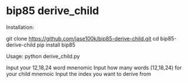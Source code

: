 # bip85 derive_child

Installation:

git clone https://github.com/jase100k/bip85-derive-child.git
cd bip85-derive-child
pip install bip85

Usage:
python derive_child.py


Input your 12,18,24 word mnenomic
Input how many words (12,18,24) for your child mnemoic
Input the index you want to derive from


